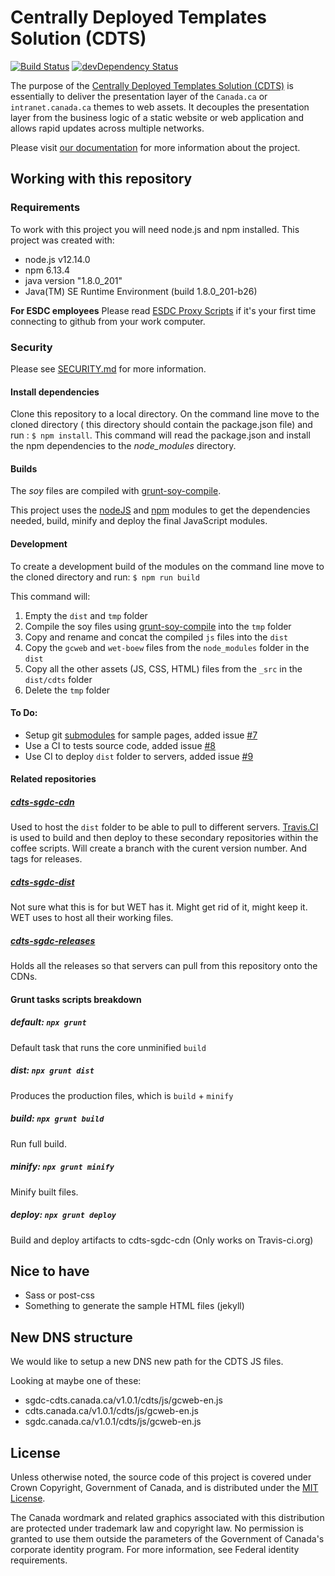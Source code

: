 # Centrally Deployed Templates Solution (CDTS)

[![Build Status](https://travis-ci.org/opc-cpvp/cdts-gcweb-opc.svg?branch=master)](https://travis-ci.org/github/opc-cpvp/cdts-gcweb-opc)
[![devDependency Status](https://david-dm.org/opc-cpvp/cdts-gcweb-opc/dev-status.svg)](https://david-dm.org/opc-cpvp/cdts-gcweb-opc#info=devDependencies)

The purpose of the [Centrally Deployed Templates Solution (CDTS)](https://github.com/wet-boew/cdts-sgdc) is essentially to deliver the presentation layer of the `Canada.ca` or `intranet.canada.ca` themes to web assets. It decouples the presentation layer from the business logic of a static website or web application and allows rapid updates across multiple networks.

Please visit [our documentation](https://cenw-wscoe.github.io/sgdc-cdts/docs/index-en.html) for more information about the project.

## Working with this repository

### Requirements

To work with this project you will need node.js and npm installed. This project was created with:

* node.js v12.14.0
* npm 6.13.4
* java version "1.8.0_201"
* Java(TM) SE Runtime Environment (build 1.8.0_201-b26)

**For ESDC employees** Please read [ESDC Proxy Scripts](https://github.com/esdc-devcop/ESDC-Development-Setup/blob/master/proxy-scripts.md) if it's your first time connecting to github from your work computer. 

### Security

Please see [SECURITY.md](https://github.com/wet-boew/cdts-sgdc/blob/master/SECURITY.md) for more information.

#### Install dependencies
Clone this repository to a local directory. On the command line move to the cloned directory ( this directory should contain the package.json file) and run : `$ npm install`.
This command will read the package.json and install the npm dependencies to the *node_modules* directory.

#### Builds

The _soy_ files are compiled with [grunt-soy-compile](https://www.npmjs.com/package/grunt-soy-compile).

This project uses the [nodeJS](https://nodejs.org/en/) and [npm](https://nodejs.org/en/) modules to get the dependencies needed, build, minify and deploy the final JavaScript modules.

#### Development
To create a development build of the modules on the command line move to the cloned directory and run: `$ npm run build`

This command will:

1. Empty the `dist` and `tmp` folder
2. Compile the soy files using [grunt-soy-compile](https://www.npmjs.com/package/grunt-soy-compile) into the `tmp` folder
3. Copy and rename and concat the compiled `js` files into the `dist`
4. Copy the `gcweb` and `wet-boew` files from the `node_modules` folder in the `dist` 
5. Copy all the other assets (JS, CSS, HTML) files from the `_src` in the `dist/cdts` folder
6. Delete the `tmp` folder

#### To Do:

* Setup git [submodules](https://git-scm.com/book/en/v2/Git-Tools-Submodules) for sample pages, added issue [#7](https://github.com/wet-boew/cdts-sgdc/issues/7)
* Use a CI to tests source code, added issue [#8](https://github.com/wet-boew/cdts-sgdc/issues/8)
* Use CI to deploy `dist` folder to servers, added issue [#9](https://github.com/wet-boew/cdts-sgdc/issues/9)

#### Related repositories

##### [cdts-sgdc-cdn](https://github.com/wet-boew/cdts-sgdc-cdn)

Used to host the `dist` folder to be able to pull to different servers. [Travis.CI](https://travis-ci.org/wet-boew/cdts-sgdc) is used to build and then deploy to these secondary repositories within the coffee scripts. Will create a branch with the curent version number. And tags for releases. 

##### [cdts-sgdc-dist](https://github.com/wet-boew/cdts-sgdc-dist)

Not sure what this is for but WET has it. Might get rid of it, might keep it. WET uses to host all their working files.

##### [cdts-sgdc-releases](https://github.com/wet-boew/cdts-sgdc-releases)

Holds all the releases so that servers can pull from this repository onto the CDNs.

#### Grunt tasks scripts breakdown

##### default: `npx grunt`

Default task that runs the core unminified `build`

##### dist: `npx grunt dist`

Produces the production files, which is `build` + `minify`

##### build: `npx grunt build`

Run full build.

##### minify: `npx grunt minify`

Minify built files.

##### deploy: `npx grunt deploy`

Build and deploy artifacts to cdts-sgdc-cdn (Only works on Travis-ci.org)

## Nice to have

* Sass or post-css
* Something to generate the sample HTML files (jekyll)

## New DNS structure

We would like to setup a new DNS new path for the CDTS JS files.

Looking at maybe one of these:

* sgdc-cdts.canada.ca/v1.0.1/cdts/js/gcweb-en.js
* cdts.canada.ca/v1.0.1/cdts/js/gcweb-en.js
* sgdc.canada.ca/v1.0.1/cdts/js/gcweb-en.js

## License

Unless otherwise noted, the source code of this project is covered under Crown Copyright, Government of Canada, and is distributed under the [MIT License](https://github.com/wet-boew/cdts-sgdc/blob/master/LICENSE).

The Canada wordmark and related graphics associated with this distribution are protected under trademark law and copyright law. No permission is granted to use them outside the parameters of the Government of Canada's corporate identity program. For more information, see Federal identity requirements.
